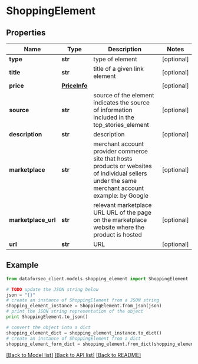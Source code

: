 # ShoppingElement


## Properties

Name | Type | Description | Notes
------------ | ------------- | ------------- | -------------
**type** | **str** | type of element | [optional] 
**title** | **str** | title of a given link element | [optional] 
**price** | [**PriceInfo**](PriceInfo.md) |  | [optional] 
**source** | **str** | source of the element indicates the source of information included in the top_stories_element | [optional] 
**description** | **str** | description | [optional] 
**marketplace** | **str** | merchant account provider commerce site that hosts products or websites of individual sellers under the same merchant account example: by Google | [optional] 
**marketplace_url** | **str** | relevant marketplace URL URL of the page on the marketplace website where the product is hosted | [optional] 
**url** | **str** | URL | [optional] 

## Example

```python
from dataforseo_client.models.shopping_element import ShoppingElement

# TODO update the JSON string below
json = "{}"
# create an instance of ShoppingElement from a JSON string
shopping_element_instance = ShoppingElement.from_json(json)
# print the JSON string representation of the object
print ShoppingElement.to_json()

# convert the object into a dict
shopping_element_dict = shopping_element_instance.to_dict()
# create an instance of ShoppingElement from a dict
shopping_element_form_dict = shopping_element.from_dict(shopping_element_dict)
```
[[Back to Model list]](../README.md#documentation-for-models) [[Back to API list]](../README.md#documentation-for-api-endpoints) [[Back to README]](../README.md)



